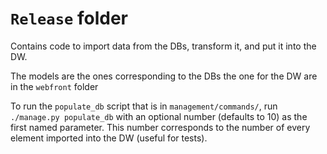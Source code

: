 `Release` folder
================

Contains code to import data from the DBs, transform it, and put it into the DW.

The models are the ones corresponding to the DBs the one for the DW are in the
`webfront` folder

To run the `populate_db` script that is in `management/commands/`, run
`./manage.py populate_db` with an optional number (defaults to 10) as the first
named parameter. This number corresponds to the number of every element
imported into the DW (useful for tests).
